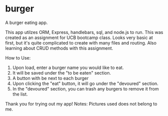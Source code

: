 # burger
A burger eating app.

This app utilzes ORM, Express, handlebars, sql, and node.js to run. This was created as an assignment for UCB bootcamp class.
Looks very basic at first, but it's quite complicated to create with many files and routing. Also learning about CRUD
methods with this assignment.

How to Use:
1. Upon load, enter a burger name you would like to eat.
2. It will be saved under the "to be eaten" section.
3. A button with be next to each burger
4. Upon clicking the "eat" button, it will go under the "devoured" section.
5. In the "devoured" section, you can trash any burgers to remove it from the list.

Thank you for trying out my app!
Notes: Pictures used does not belong to me.